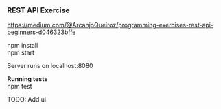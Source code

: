 ### REST API Exercise
https://medium.com/@ArcanjoQueiroz/programming-exercises-rest-api-beginners-d046323bffe 

npm install  
npm start   

Server runs on localhost:8080   

**Running tests**   
npm test

TODO:
Add ui
